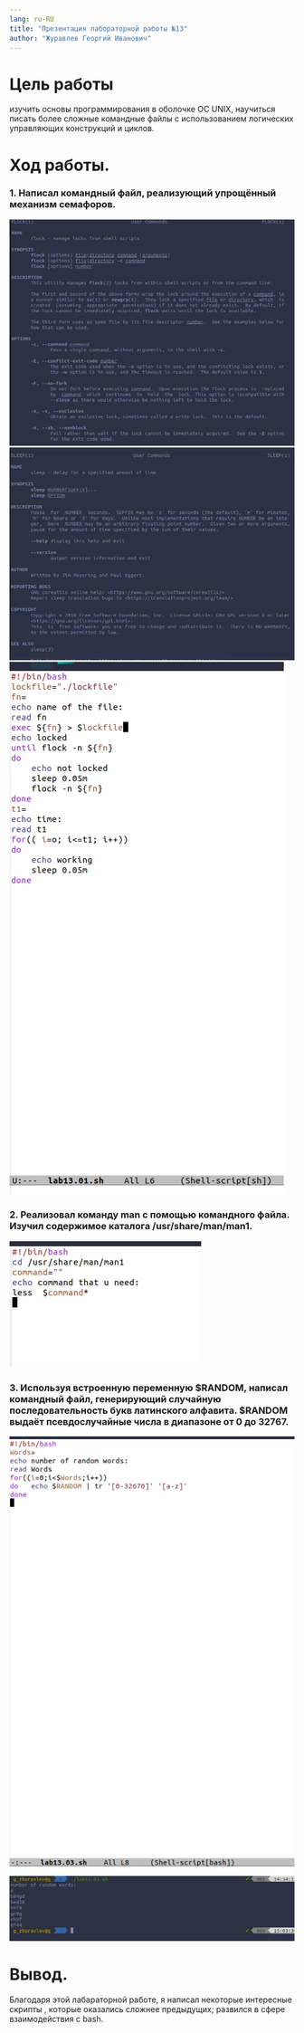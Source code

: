 ```yaml
---
lang: ru-RU
title: "Презентация лабораторной работы №13"
author: "Журавлев Георгий Иванович"
---
```


# Цель работы
 изучить основы программирования в оболочке ОС UNIX, научиться писать более сложные командные файлы с использованием логических управляющих конструкций и циклов.

# Ход работы.

### 1. Написал командный файл, реализующий упрощённый механизм семафоров.

![](screens/01.jpg)
![](screens/02.jpg)
![](screens/03.jpg)

### 2. Реализовал команду man с помощью командного файла. Изучил содержимое каталога /usr/share/man/man1.
![](screens/04.jpg)

### 3. Используя встроенную переменную $RANDOM, написал командный файл, генерирующий случайную последовательность букв латинского алфавита. $RANDOM выдаёт псевдослучайные числа в диапазоне от 0 до 32767.
![](screens/05.jpg)
![](screens/06.jpg)

# Вывод.
Благодаря этой лабараторной работе, я написал некоторые интересные скрипты , которые оказались сложнее предыдущих; развился в сфере взаимодействия с bash.
